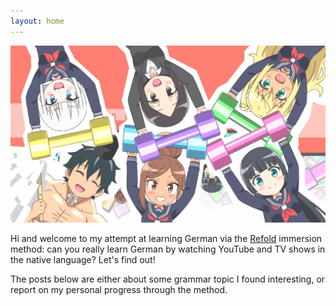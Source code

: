 ```yaml
---
layout: home
---
```


![header](assets/header.jpg)

Hi and welcome to my attempt at learning German via the [Refold](https://refold.la/) immersion method: can you really learn German by watching YouTube and TV shows in the native language? Let's find out!

The posts below are either about some grammar topic I found interesting, or report on my personal progress through the method.
